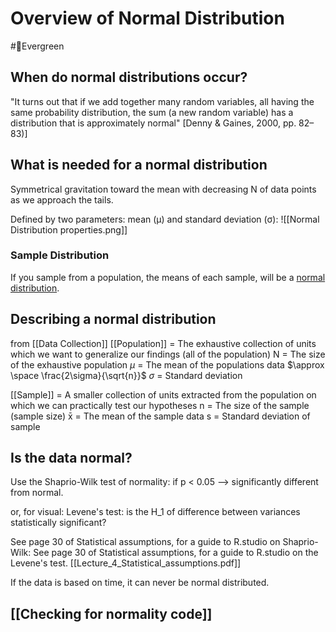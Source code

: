 # Overview of Normal Distribution
#🌲Evergreen 
## When do normal distributions occur? 
"It turns out that if we add together many random variables, all having the same probability distribution, the sum (a new random variable) has a distribution that is approximately normal"
[Denny & Gaines, 2000, pp. 82– 83)]

## What is needed for a normal distribution
Symmetrical gravitation toward the mean with decreasing N of data points as we approach the tails.

Defined by two parameters: mean (μ) and standard deviation (σ):
![[Normal Distribution properties.png]]
### Sample Distribution
If you sample from a population, the means of each sample, will be a [normal distribution](https://onlinestatbook.com/stat_sim/sampling_dist/index.html).


## Describing a normal distribution
from [[Data Collection]]
[[Population]] = The exhaustive collection of units which we want to generalize our findings (all of the population) 
N = The size of the exhaustive population 
$\mu$ = The mean of the populations data $\approx \space \frac{2\sigma}{\sqrt{n}}$
$\sigma$ = Standard deviation


[[Sample]] = A smaller collection of units extracted from the population on which we can practically test our hypotheses 
n = The size of the sample (sample size)
x̄ = The mean of the sample data
s = Standard deviation of sample



## Is the data normal?
Use the Shaprio-Wilk test of normality:
if p < 0.05 --> significantly different from normal.

or, for visual:
Levene's test: is the H_1 of difference  between variances statistically significant?


See page 30 of Statistical assumptions, for a guide to R.studio on Shaprio-Wilk:
See page  30 of Statistical assumptions, for a guide to R.studio on the Levene's test.
[[Lecture_4_Statistical_assumptions.pdf]]


If the data is based on time, it can never be normal distributed.


## [[Checking for normality code]]
